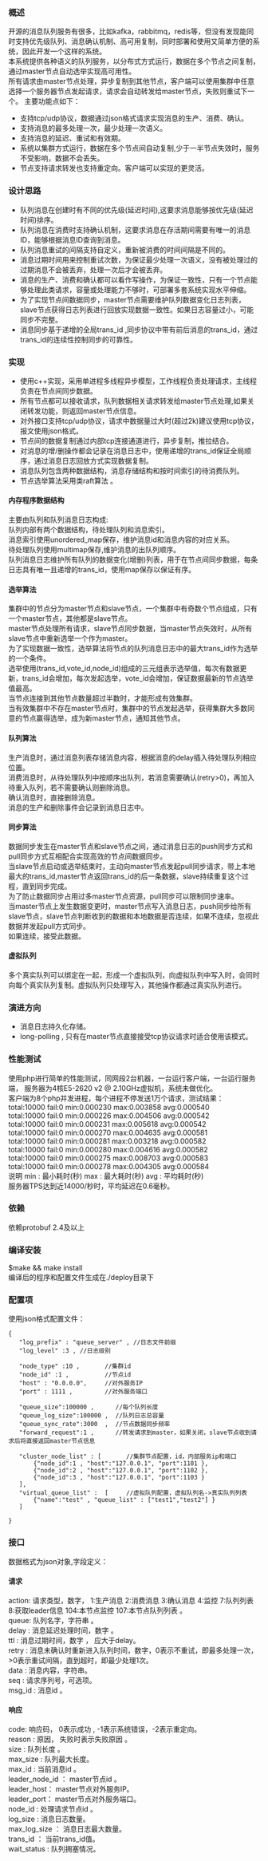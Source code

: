 ### 概述 
 开源的消息队列服务有很多，比如kafka，rabbitmq，redis等，但没有发现能同时支持优先级队列、消息确认机制、高可用复制，同时部署和使用又简单方便的系统，因此开发一个这样的系统。   
 本系统提供各种语义的队列服务，以分布式方式运行，数据在多个节点之间复制，通过master节点自动选举实现高可用性。  
 所有请求由master节点处理，异步复制到其他节点，客户端可以使用集群中任意选择一个服务器节点发起请求，请求会自动转发给master节点，失败则重试下一个。 
 主要功能点如下： 
 * 支持tcp/udp协议，数据通过json格式请求实现消息的生产、消费、确认。
 * 支持消息的最多处理一次，最少处理一次语义。
 * 支持消息的延迟、重试和有效期。
 * 系统以集群方式运行，数据在多个节点间自动复制,少于一半节点失效时，服务不受影响，数据不会丢失。 
 * 节点支持请求转发也支持重定向。客户端可以实现的更灵活。  

### 设计思路
* 队列消息在创建时有不同的优先级(延迟时间),这要求消息能够按优先级(延迟时间)排序。  
* 队列消息在消费时支持确认机制，这要求消息在存活期间需要有唯一的消息ID，能够根据消息ID查询到消息。  
* 队列消息重试的间隔支持自定义，重新被消费的时间间隔是不同的。  
* 消息过期时间用来控制重试次数，为保证最少处理一次语义，没有被处理过的过期消息不会被丢弃，处理一次后才会被丢弃。  
* 消息的生产、消费和确认都可以看作写操作，为保证一致性，只有一个节点能够处理此类请求，容量或处理能力不够时，可部署多套系统实现水平伸缩。  
* 为了实现节点间数据同步，master节点需要维护队列数据变化日志列表，slave节点获得日志列表进行回放实现数据一致性。如果日志容量过小，可能同步不完整。 
* 消息同步基于递增的全局trans_id ,同步协议中带有前后消息的trans_id，通过trans_id的连续性控制同步的可靠性。  

### 实现
* 使用c++实现，采用单进程多线程异步模型，工作线程负责处理请求，主线程负责在节点间同步数据。
* 所有节点都可以接收请求，队列数据相关请求转发给master节点处理,如果关闭转发功能，则返回master节点信息。
* 对外接口支持tcp/udp协议，请求中数据量过大时(超过2k)建议使用tcp协议，报文使用json格式。
* 节点间的数据复制通过内部tcp连接通道进行，异步复制，推拉结合。
* 对消息的增/删操作都会记录在消息日志中，使用递增的trans_id保证全局顺序，通过消息日志回放方式实现数据复制。
* 消息队列包含两种数据结构，消息存储结构和按时间索引的待消费队列。
* 节点选举算法采用类raft算法 。

#### 内存程序数据结构   
   主要由队列和队列消息日志构成:   
   队列内部有两个数据结构，待处理队列和消息索引。  
   消息索引使用unordered_map保存，维护消息id和消息内容的对应关系。  
   待处理队列使用multimap保存,维护消息的出队列顺序。  
   队列消息日志维护所有队列的数据变化(增删)列表，用于在节点间同步数据，每条日志具有唯一且递增的trans_id，使用map保存以保证有序。  

#### 选举算法   
   集群中的节点分为master节点和slave节点，一个集群中有奇数个节点组成，只有一个master节点，其他都是slave节点。   
   master节点处理所有请求，slave节点同步数据，当master节点失效时，从所有slave节点中重新选举一个作为master。  
   为了实现数据一致性，选举算法将节点的队列消息日志中的最大trans_id作为选举的一个条件。  
   选举使用(trans_id,vote_id,node_id)组成的三元组表示选举值，每次有数据更新，trans_id会增加，每次发起选举，vote_id会增加，保证数据最新的节点选举值最高。  
   当节点连接到其他节点数量超过半数时，才能形成有效集群。  
   当有效集群中不存在master节点时，集群中的节点发起选举，获得集群大多数同意的节点赢得选举，成为新master节点，通知其他节点。  

#### 队列算法   
   生产消息时，通过消息列表存储消息内容，根据消息的delay插入待处理队列相应位置。  
   消费消息时，从待处理队列中按顺序出队列，若消息需要确认(retry>0)，再加入待重入队列，若不需要确认则删除消息。  
   确认消息时，直接删除消息。   
   消息的生产和删除事件会记录到消息日志中。   

#### 同步算法   
   数据同步发生在master节点和slave节点之间，通过消息日志的push同步方式和pull同步方式互相配合实现高效的节点间数据同步。   
   当slave节点启动或选举结束时，主动向master节点发起pull同步请求，带上本地最大的trans_id,master节点返回trans_id的后一条数据，slave持续重复这个过程，直到同步完成。     
   为了防止数据同步占用过多master节点资源，pull同步可以限制同步速率。   
   当master节点上发生数据变更时，master节点写入消息日志，push同步给所有slave节点，slave节点判断收到的数据和本地数据是否连续，如果不连续，忽视此数据并发起pull方式同步。   
   如果连续，接受此数据。  
   
#### 虚拟队列     
   多个真实队列可以绑定在一起，形成一个虚拟队列，向虚拟队列中写入时，会同时向每个真实队列复制。虚拟队列只处理写入，其他操作都通过真实队列进行。   
   
### 演进方向
* 消息日志持久化存储。  
* long-polling , 只有在master节点直接接受tcp协议请求时适合使用该模式。

### 性能测试
使用php进行简单的性能测试，同网段2台机器，一台运行客户端，一台运行服务端，
服务器为4核E5-2620 v2 @ 2.10GHz虚拟机，系统未做优化。  
客户端为8个php并发进程，每个进程不停发送1万个请求，测试结果：  
total:10000 fail:0 min:0.000230 max:0.003858 avg:0.000540  
total:10000 fail:0 min:0.000226 max:0.004506 avg:0.000542  
total:10000 fail:0 min:0.000231 max:0.005618 avg:0.000542  
total:10000 fail:0 min:0.000270 max:0.004635 avg:0.000581  
total:10000 fail:0 min:0.000281 max:0.003218 avg:0.000582  
total:10000 fail:0 min:0.000280 max:0.004616 avg:0.000582  
total:10000 fail:0 min:0.000275 max:0.008703 avg:0.000583  
total:10000 fail:0 min:0.000278 max:0.004305 avg:0.000584     
说明  min : 最小耗时(秒) max : 最大耗时(秒) avg : 平均耗时(秒)  
服务器TPS达到近14000/秒时，平均延迟在0.6毫秒。  

### 依赖   
依赖protobuf 2.4及以上    

### 编译安装    
$make && make install    
编译后的程序和配置文件生成在./deploy目录下    

### 配置项
使用json格式配置文件：    
```
{
   "log_prefix" : "queue_server" , //日志文件前缀
   "log_level" :3 , //日志级别

   "node_type" :10 ,       //集群id
   "node_id" :1 ,          //节点id 
   "host" : "0.0.0.0",     //对外服务IP
   "port" : 1111 ,         //对外服务端口

   "queue_size":100000 ,      //每个队列长度
   "queue_log_size":100000 ,  //队列日志总容量
   "queue_sync_rate":3000  ,  //节点数据同步频率
   "forward_request":1 ,      //转发请求到master，如果关闭，slave节点收到请求后将直接返回master节点信息

   "cluster_node_list" : [       //集群节点配置，id，内部服务ip和端口
       {"node_id":1 , "host":"127.0.0.1", "port":1101 },
       {"node_id":2 , "host":"127.0.0.1", "port":1102 },
       {"node_id":3 , "host":"127.0.0.1", "port":1103 }
   ],
   "virtual_queue_list" :  [     //虚拟队列配置，虚拟队列名->真实队列列表
       {"name":"test" , "queue_list" : ["test1","test2"] }      
   ]

}

```   

### 接口
数据格式为json对象,字段定义：
#### 请求
 action: 请求类型，数字， 1:生产消息  2:消费消息 3:确认消息 4:监控  7:队列列表 8:获取leader信息 104:本节点监控 107:本节点队列列表 。   
 queue: 队列名字，字符串 。   
 delay : 消息延迟处理时间，数字 。   
 ttl :  消息过期时间，数字 ， 应大于delay。  
 retry : 消息未确认时重新进入队列时间，数字，0表示不重试，即最多处理一次，>0表示重试间隔，直到超时，即最少处理1次。  
 data :  消息内容，字符串。  
 seq  : 请求序列号，可选项。  
 msg_id : 消息id 。  

#### 响应
 code: 响应码， 0表示成功 , -1表示系统错误，-2表示重定向。  
 reason : 原因， 失败时表示失败原因 。  
 size : 队列长度 。  
 max_size : 队列最大长度。  
 max_id : 当前消息id 。    
 leader_node_id ： master节点id 。    
 leader_host： master节点对外服务IP。    
 leader_port： master节点对外服务端口。    
 node_id : 处理请求节点id 。   
 log_size : 消息日志数量。   
 max_log_size ： 消息日志最大数量。    
 trans_id ： 当前trans_id值。   
 wait_status : 队列拥塞情况。     

